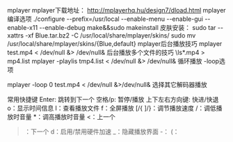 mplayer
mplayer下载地址：
http://mplayerhq.hu/design7/dload.html
mplayer编译选项
./configure --prefix=/usr/local --enable-menu --enable-gui --enable-x11 --enable-debug
make&&sudo makeinstall
皮肤安装：
sudo tar --xattrs -xf Blue.tar.bz2 -C /usr/local/share/mplayer/skins/
sudo mv /usr/local/share/mplayer/skins/{Blue,default}
mplayer后台播放技巧
mplayer test.mp4 < /dev/null &> /dev/null&
后台播放多个文件的技巧
\ls*.mp4 > mp4.list
mplayer -playlis tmp4.list < /dev/null &> /dev/null&
循环播放 -loop选项

mplayer -loop 0 test.mp4 < /dev/null &>/dev/null&
选择其它解码器播放
 
常用快捷键
Enter: 跳转到下一个
空格/p: 暂停/播放
上下左右方向键: 快进/快退
o：显示时间信息
I：查看播放文件
f：全屏播放
[/{
]/}：调节播放速度
/：调低播放时音量
*：调高播放时音量
<：上一个
>：下一个
d：启用/禁用硬件加速
_：隐藏播放界面
-：
(：
 
